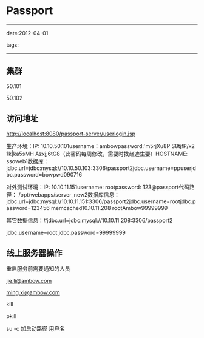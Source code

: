 # Passport

------

date:2012-04-01

tags:

------

## 集群 

50.101

50.102

## 访问地址

[http://localhost:8080/passport-server/userlogin.jsp](http://localhost:8080/passport-server/userlogin.jsp)



生产环境：IP: 10.10.50.101username：ambowpassword:'m5rjXu8P    S8tjfP/x2   1k|ka5sMH     Azxj;6tG8（此密码每周修改，需要时找赵迪生要）HOSTNAME: ssoweb1数据库：jdbc.url=jdbc:mysql://10.10.50.103:3306/passport2jdbc.username=ppuserjdbc.password=bowpwd090716





对外测试环境：IP:  10.10.11.151username: rootpassword: 123@passport代码路径： /opt/webapps/server_new2数据库信息：jdbc.url=jdbc:mysql://10.10.11.151:3306/passport2jdbc.username=rootjdbc.password=123456
memcached10.10.11.208
rootAmbow99999999

其它数据信息：#jdbc.url=jdbc:mysql://10.10.11.208:3306/passport2

jdbc.username=root
jdbc.password=99999999



## 线上服务器操作



重启服务前需要通知的人员

[jie.li@ambow.com](mailto:jie.li@ambow.com)

ming.xi@ambow.com

kill

pkill

 su -c 加启动路径 用户名